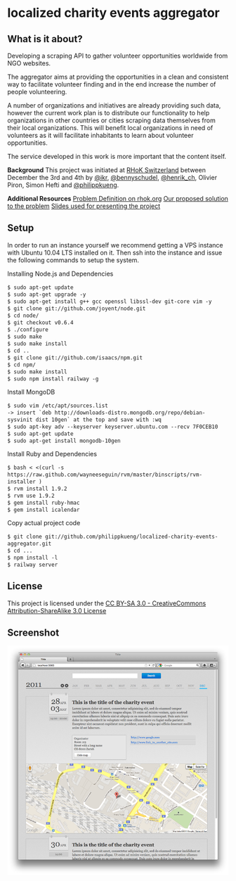 # localized charity events aggregator

## What is it about?

Developing a scraping API to gather volunteer opportunities worldwide from NGO websites.

The aggregator aims at providing the opportunities in a clean and consistent way to facilitate volunteer finding and in the end increase the number of people volunteering.

A number of organizations and initiatives are already providing such data, however the current work plan is to distribute our functionality to help organizations in other countries or cities scraping data themselves from their local organizations. This will benefit local organizations in need of volunteers as it will facilitate inhabitants to learn about volunteer opportunities.

The service developed in this work is more important that the content itself.

**Background**
This project was initiated at [RHoK Switzerland](http://www.rhok.org/event/zurich-switzerland) between December the 3rd and 4th by [@ikr](http://twitter.com/ikr), [@bennyschudel](http://twitter.com/bennyschudel), [@henrik_ch](http://twitter.com/henrik_ch), Olivier Piron, Simon Hefti and [@philippkueng](http://twitter.com/philippkueng).

**Additional Resources**
[Problem Definition on rhok.org](http://www.rhok.org/problems/aggregator-communitycharity-events-based-locality)
[Our proposed solution to the problem](http://www.rhok.org/solutions/charity-event-aggregator)
[Slides used for presenting the project](https://docs.google.com/present/edit?id=0Ac1CjBkan4BTZDRoMjUzZF8xNWRyZ254Z2hu)

## Setup

In order to run an instance yourself we recommend getting a VPS instance with Ubuntu 10.04 LTS installed on it. Then ssh into the instance and issue the following commands to setup the system.

Installing Node.js and Dependencies

    $ sudo apt-get update
    $ sudo apt-get upgrade -y
    $ sudo apt-get install g++ gcc openssl libssl-dev git-core vim -y
    $ git clone git://github.com/joyent/node.git
    $ cd node/
    $ git checkout v0.6.4
    $ ./configure
    $ sudo make
    $ sudo make install
    $ cd ..
    $ git clone git://github.com/isaacs/npm.git
    $ cd npm/
    $ sudo make install
    $ sudo npm install railway -g
    
Install MongoDB

    $ sudo vim /etc/apt/sources.list
    -> insert `deb http://downloads-distro.mongodb.org/repo/debian-sysvinit dist 10gen` at the top and save with :wq
    $ sudo apt-key adv --keyserver keyserver.ubuntu.com --recv 7F0CEB10
    $ sudo apt-get update
    $ sudo apt-get install mongodb-10gen
    
Install Ruby and Dependencies

    $ bash < <(curl -s https://raw.github.com/wayneeseguin/rvm/master/binscripts/rvm-installer )
    $ rvm install 1.9.2
    $ rvm use 1.9.2
    $ gem install ruby-hmac
    $ gem install icalendar
    
Copy actual project code

    $ git clone git://github.com/philippkueng/localized-charity-events-aggregator.git
    $ cd ...
    $ npm install -l
    $ railway server
    

## License

This project is licensed under the [CC BY-SA 3.0 - CreativeCommons Attribution-ShareAlike 3.0 License](http://creativecommons.org/licenses/by-sa/3.0/)

## Screenshot

![screenshot](public/images/lcea.png?raw=true)
